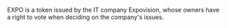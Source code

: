 EXPO is a token issued by the IT company Expovision, whose owners have a right to vote when deciding on the company's issues.
